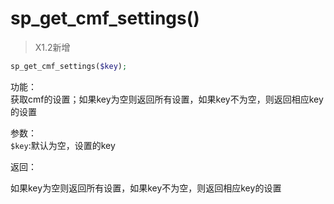 # sp_get_cmf_settings()
> X1.2新增

```php
sp_get_cmf_settings($key);
```
功能：  
获取cmf的设置；如果key为空则返回所有设置，如果key不为空，则返回相应key的设置

参数：  
`$key`:默认为空，设置的key



返回：

如果key为空则返回所有设置，如果key不为空，则返回相应key的设置